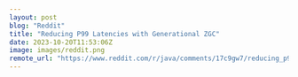 ```yaml
---
layout: post
blog: "Reddit"
title: "Reducing P99 Latencies with Generational ZGC"
date: 2023-10-20T11:53:06Z
image: images/reddit.png
remote_url: "https://www.reddit.com/r/java/comments/17c9gw7/reducing_p99_latencies_with_generational_zgc/"
---
```

